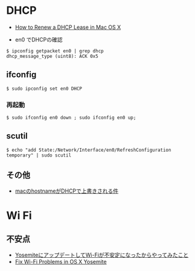 # DHCP

- [How to Renew a DHCP Lease in Mac OS X](http://osxdaily.com/2013/02/11/renew-dhcp-lease-mac-os-x/)

- en0 でDHCPの確認

```
$ ipconfig getpacket en0 | grep dhcp
dhcp_message_type (uint8): ACK 0x5
```

## ifconfig

```
$ sudo ipconfig set en0 DHCP
```

### 再起動

~~~
$ sudo ifconfig en0 down ; sudo ifconfig en0 up;
~~~

## scutil

```
$ echo "add State:/Network/Interface/en0/RefreshConfiguration temporary" | sudo scutil
```


## その他

- [macのhostnameがDHCPで上書きされる件 ](http://blog.kenichikat.org/2012/11/machostnamedhcp.html)


# Wi Fi

## 不安点

- [YosemiteにアップデートしてWi-Fiが不安定になったからやってみたこと](http://qiita.com/BeMarble/items/f22095141e734e577e79)
- [Fix Wi-Fi Problems in OS X Yosemite](http://osxdaily.com/2014/10/25/fix-wi-fi-problems-os-x-yosemite/)
